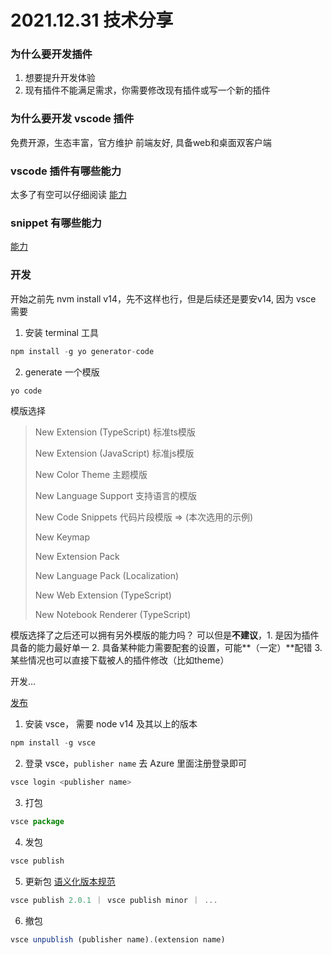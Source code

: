 # 2021.12.31 技术分享

### 为什么要开发插件
1. 想要提升开发体验
2. 现有插件不能满足需求，你需要修改现有插件或写一个新的插件

### 为什么要开发 vscode 插件
免费开源，生态丰富，官方维护 前端友好, 具备web和桌面双客户端


### vscode 插件有哪些能力
太多了有空可以仔细阅读 [能力](https://code.visualstudio.com/api)
### snippet 有哪些能力
[能力](https://code.visualstudio.com/docs/editor/userdefinedsnippets#_snippet-syntax)

### 开发

开始之前先 nvm install v14，先不这样也行，但是后续还是要安v14, 因为 vsce 需要

1. 安装 terminal 工具
```javascript
npm install -g yo generator-code
```
2. generate 一个模版
```javascript
yo code
```
模版选择

> New Extension (TypeScript) 标准ts模版
> 
> New Extension (JavaScript) 标准js模版
> 
> New Color Theme 主题模版
> 
> New Language Support 支持语言的模版
> 
> New Code Snippets 代码片段模版 => (本次选用的示例)
> 
> New Keymap
> 
> New Extension Pack
> 
> New Language Pack (Localization)
> 
> New Web Extension (TypeScript)
> 
> New Notebook Renderer (TypeScript)

模版选择了之后还可以拥有另外模版的能力吗？
可以但是**不建议**，1. 是因为插件具备的能力最好单一 2. 具备某种能力需要配套的设置，可能**（一定）**配错 3. 某些情况也可以直接下载被人的插件修改（比如theme）

开发...

[发布](https://code.visualstudio.com/api/working-with-extensions/publishing-extension)

1. 安装 vsce， 需要 node v14 及其以上的版本
```javascript
npm install -g vsce
```
2. 登录 vsce，`publisher name` 去 Azure 里面注册登录即可
```javascript
vsce login <publisher name>
```
3. 打包
```javascript
vsce package
```
4. 发包
```javascript
vsce publish
```
5. 更新包 [语义化版本规范](https://semver.org/lang/zh-CN/)
```javascript
vsce publish 2.0.1 ｜ vsce publish minor ｜ ...
```
6. 撤包
```javascript
vsce unpublish (publisher name).(extension name)
```